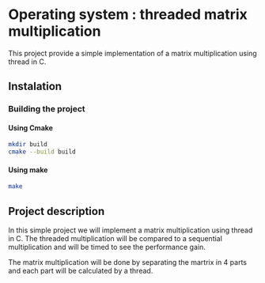 # Operating system : threaded matrix multiplication

This project provide a simple implementation of a matrix multiplication using thread in C.

## Instalation

### Building the project

#### Using Cmake

```bash
mkdir build
cmake --build build
```

#### Using make

```bash
make
```

## Project description

In this simple project we will implement a matrix multiplication using thread in C. The threaded multiplication will be
compared to a sequential multiplication and will be timed to see the performance gain.

The matrix multiplication will be done by separating the martrix in 4 parts and each part will be calculated by a
thread.